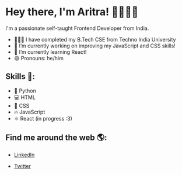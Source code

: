 <!--
### Hi there 👋


**aritrabarik/aritrabarik** is a ✨ _special_ ✨ repository because its `README.md` (this file) appears on your GitHub profile.

Here are some ideas to get you started:

- 🔭 I’m currently working on ...
- 🌱 I’m currently learning ...
- 👯 I’m looking to collaborate on ...
- 🤔 I’m looking for help with ...
- 💬 Ask me about ...
- 📫 How to reach me: ...
- 😄 Pronouns: ...
- ⚡ Fun fact: ...
-->

# Hey there, I'm Aritra! 👋🏽👨‍💻

I'm a passionate self-taught Frontend Developer from India.

- 👨🏼‍🎓 I have completed my B.Tech CSE from Techno India University
- 🔭 I’m currently working on improving my JavaScript and CSS skills!
- 🌱 I’m currently learning React!
- 😄 Pronouns: he/him

## Skills 🦾:

- 🐍 Python
- 💻 HTML
- 🎨 CSS
- 🔥 JavaScript
- ⚛️ React (in progress :3)

## Find me around the web 🌎:


- <a href="https://www.linkedin.com/in/aritrabarik/">LinkedIn</a>

- <a href="https://twitter.com/BarikAritra">Twitter</a>

<!---
## GitHub Statistics 🤖:

[![Aritra's GitHub stats](https://github-readme-stats.vercel.app/api?username=aritrabarik&count_private=true&show_icons=true&theme=dark)](https://github.com/anuraghazra/github-readme-stats)

<!---
aritrabarik/aritrabarik is a ✨ special ✨ repository because its `README.md` (this file) appears on your GitHub profile.
You can click the Preview link to take a look at your changes.
--->
